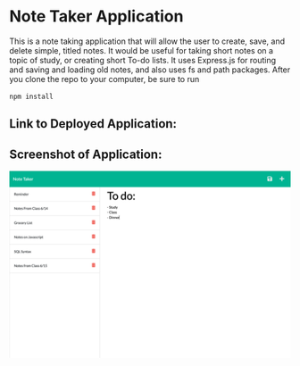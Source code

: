 # Note Taker Application

This is a note taking application that will allow the user to create, save, and delete simple, titled notes. It would be useful for taking short notes on a topic of study, or creating short To-do lists. It uses Express.js for routing and saving and loading old notes, and also uses fs and path packages. After you clone the repo to your computer, be sure to run 
```
npm install
```

## Link to Deployed Application:


## Screenshot of Application:

![screenshot](screenshot.png)

